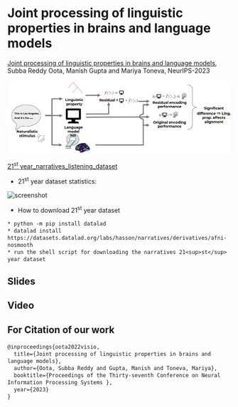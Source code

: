 # Joint processing of linguistic properties in brains and language models

[Joint processing of linguistic properties in brains and language models](https://arxiv.org/abs/2212.08094), Subba Reddy Oota, Manish Gupta and Mariya Toneva, NeurIPS-2023

![screenshot](architecture.png)

[21<sup>st</sup> year_narratives_listening_dataset](https://figshare.com/articles/dataset/BOLD5000_Release_2_0/14456124)

* 21<sup>st</sup> year dataset statistics:
  
![screenshot](bold5000_stats.PNG)

* How to download 21<sup>st</sup> year dataset
  
```
* python -m pip install datalad
* datalad install https://datasets.datalad.org/labs/hasson/narratives/derivatives/afni-nosmooth
* run the shell script for downloading the narratives 21<sup>st</sup> year dataset
```

## Slides


## Video


## For Citation of our work
```
@inproceedings{oota2022visio,
  title={Joint processing of linguistic properties in brains and language models},
  author={Oota, Subba Reddy and Gupta, Manish and Toneva, Mariya},
  booktitle={Proceedings of the Thirty-seventh Conference on Neural Information Processing Systems },
  year={2023}
}
```
